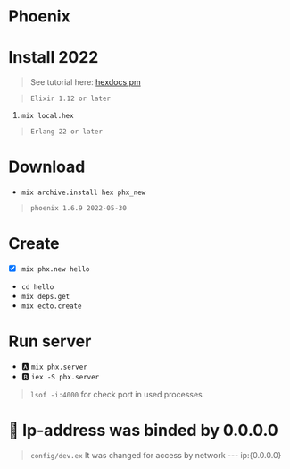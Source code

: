 # Phoenix

# Install 2022

> See tutorial here: [hexdocs.pm](https://hexdocs.pm/phoenix/up_and_running.html)

> `Elixir 1.12 or later`

1. `mix local.hex`
 
> `Erlang 22 or later`

# Download

- `mix archive.install hex phx_new`
> `phoenix 1.6.9 2022-05-30` 

# Create

- [x] `mix phx.new hello`
- `cd hello`
- `mix deps.get`
- `mix ecto.create`

# Run server

- :a: `mix phx.server`
- :b: `iex -S phx.server`

>  `lsof -i:4000` for check port in used processes

# :memo: Ip-address was binded by 0.0.0.0

> `config/dev.ex` It was changed for access by network --- ip:{0.0.0.0}


